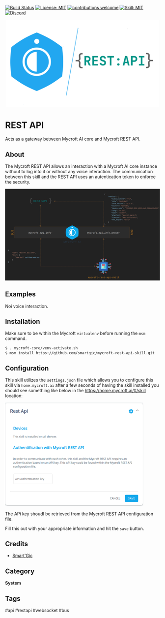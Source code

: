 [![Build Status](https://travis-ci.com/smartgic/mycroft-rest-api-skill.svg?branch=21.2.2)](https://travis-ci.com/github/smartgic/mycroft-rest-api-skill) [![License: MIT](https://img.shields.io/badge/License-MIT-yellow.svg)](https://opensource.org/licenses/MIT) [![contributions welcome](https://img.shields.io/badge/contributions-welcome-pink.svg?style=flat)](https://github.com/smartgic/mycroft-rest-api-skill/pulls) [![Skill: MIT](https://img.shields.io/badge/mycroft.ai-skill-blue)](https://mycroft.ai) [![Discord](https://img.shields.io/discord/809074036733902888)](https://discord.gg/sHM3Duz5d3)

<p align="center">
  <img alt="Mycrof REST API Skill" src="docs/mycroft-rest-api-logo.png" width="500px">
</p>

# REST API

Acts as a gateway between Mycroft AI core and Mycroft REST API.

## About

The Mycroft REST API allows an interaction with a Mycroft AI core instance without to log into it or without any voice interaction. The communication between this skill and the REST API uses an autentication token to enforce the security.

<img alt="API flow" src="docs/flow.png">


## Examples

Noi voice interaction.

## Installation

Make sure to be within the Mycroft `virtualenv` before running the `msm` command.

```shell
$ . mycroft-core/venv-activate.sh
$ msm install https://github.com/smartgic/mycroft-rest-api-skill.git
```

## Configuration

This skill utilizes the `settings.json` file which allows you to configure this skill via `home.mycroft.ai` after a few seconds of having the skill installed you should see something like below in the https://home.mycroft.ai/#/skill location:

<img src='docs/rest-api-config.png' width='450'/>

The APi key shoudl be retrieved from the Mycroft REST API configuration file.

Fill this out with your appropriate information and hit the `save` button.


## Credits

* [Smart'Gic](https://smartgic.io/)

## Category

**System**

## Tags

#api
#restapi
#websocket
#bus
